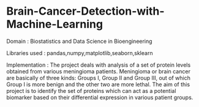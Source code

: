 # Brain-Cancer-Detection-with-Machine-Learning

Domain : Biostatistics and Data Science in Bioengineering

Libraries used : pandas,numpy,matplotlib,seaborn,sklearn

Implementation : The project deals with analysis of a set of protein levels obtained
from various meningioma patients. Meningioma or brain cancer are basically of three kinds:
Groups I, Group II and Group III, out of which Group I is more benign and the other two are
more lethal. The aim of this project is to identify the set of proteins which can act as a
potential biomarker based on their differential expression in various patient groups.
